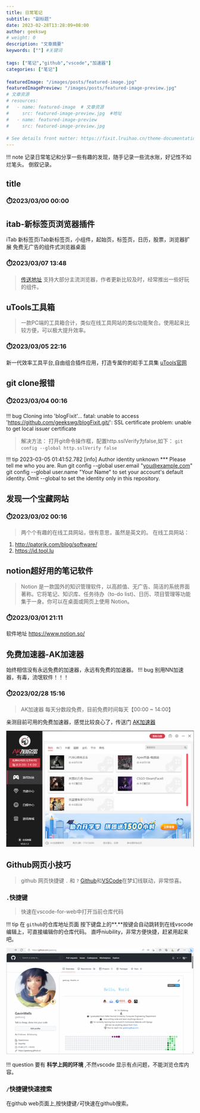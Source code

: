 ```yaml
---
title: 日常笔记
subtitle: "副标题"
date: 2023-02-28T13:28:09+08:00
author: geekswg
# weight: 0
description: "文章摘要"
keywords: [""] #关键词

tags: ["笔记","github","vscode","加速器"]
categories: ["笔记"]

featuredImage: "/images/posts/featured-image.jpg"
featuredImagePreview: "/images/posts/featured-image-preview.jpg"
# 文章资源
# resources:
#   - name: featured-image  # 文章资源
#     src: featured-image-preview.jpg  #地址
#   - name: featured-image-preview 
#     src: featured-image-preview.jpg

# See details front matter: https://fixit.lruihao.cn/theme-documentation-content/#front-matter
---
```

!!! note
    记录日常笔记和分享一些有趣的发现，随手记录一些流水账，好记性不如烂笔头。
倒叙记录。

<!--more-->
## title

### ⏱️2023/03/00 00:00

## itab-新标签页浏览器插件

iTab 新标签页iTab新标签页，小组件，起始页，标签页，日历，股票，浏览器扩展
免费无广告的组件式浏览器桌面

### ⏱️2023/03/07 13:48

> [传送地址](https://itab.link/) 
支持大部分主流浏览器，作者更新比较及时，经常推出一些好玩的组件。

## uTools工具箱

> 一款PC端的工具箱合计，类似在线工具网站的类似功能聚合。使用起来比较方便，可以极大提升效率。

### ⏱️2023/03/05 22:16

新一代效率工具平台,自由组合插件应用，打造专属你的趁手工具集
[uTools官网](https://u.tools/ "效率工具")

## git clone报错

### ⏱️2023/03/04 00:16

!!! bug
Cloning into 'blogFixit'...
fatal: unable to access 'https://github.com/geekswg/blogFixit.git/': SSL certificate problem: unable to get local issuer certificate


> 解决方法：
打开git命令操作框，配置http.sslVerify为false,如下：
`git config --global http.sslVerify false`

!!! tip
2023-03-05 01:41:52.782 [info] Author identity unknown
*** Please tell me who you are.
Run
  git config --global user.email "you@example.com"
  git config --global user.name "Your Name"
to set your account's default identity.
Omit --global to set the identity only in this repository.


## 发现一个宝藏网站

### ⏱️2023/03/02 00:16

> 两个个有趣的在线工具网站，很有意思，虽然是英文的。
在线工具网站： 
1. http://patorjk.com/blog/software/
2. https://id.tool.lu

## notion超好用的笔记软件

> Notion 是一款国外的知识管理软件，以高颜值、无广告、简洁的系统界面著称。它将笔记、知识库、任务待办（to-do list)、日历、项目管理等功能集于一身。你可以在桌面或网页上使用 Notion。

### ⏱️2023/03/01 21:11

软件地址 https://www.notion.so/

## 免费加速器-AK加速器

始终相信没有永远免费的加速器，永远有免费的加速器。
!!! bug
别用NN加速器，有毒，流氓软件！！！


### ⏱️2023/02/28 15:16

> AK加速器 每天分数段免费，目前免费时间每天【00:00 ~ 14:00】

亲测目前可用的免费加速器，感觉比较良心了，传送门 [AK加速器](https://www.akspeedy.com/)

![AK加速器](20230228152427-ak.png "AK加速器")

## Github网页小技巧

> github 网页快捷键 `.` 和 `?`
> [Github](https://github.com/)和[VSCode](https://vscode.dev/)在梦幻线联动，非常惊喜。

### `.`快捷键

> 快速在vscode-for-web中打开当前仓库代码

!!! tip
在 `github`的仓库地址页面 按下键盘上的**.**按键会自动跳转到在线vscode编辑上，可直接编辑你的仓库代码。
直呼niubility，非常方便快捷，赶紧用起来吧。


![github-vscode 在线联动](github-vscode.gif "github-vscode 在线联动")

!!! question
要有 **科学上网的环境** ,不然vscode 显示有点问题，不能浏览仓库内容。


### `/`快捷键快速搜索

在github web页面上,按快捷键`/`可快速在github搜索。
